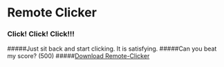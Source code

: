 # Remote Clicker
 
### Click! Click! Click!!!
#####Just sit back and start clicking. It is satisfying. 
#####Can you beat my score? (500)
#####[Download Remote-Clicker](https://atharvagangji.itch.io/remote-clicker)

